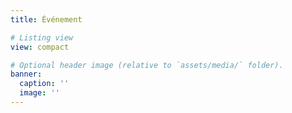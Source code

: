 ```yaml
---
title: Événement

# Listing view
view: compact

# Optional header image (relative to `assets/media/` folder).
banner:
  caption: ''
  image: ''
---
```

